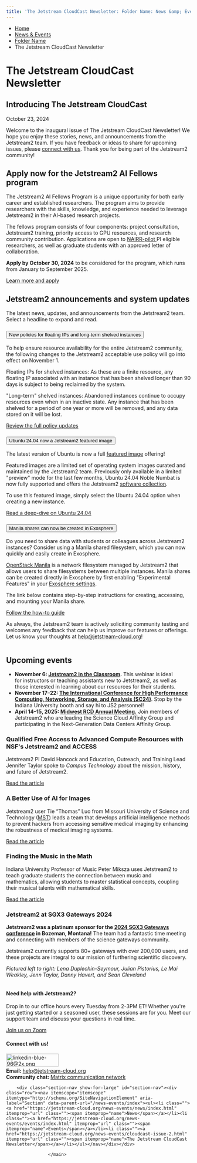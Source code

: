```yaml
---
title: 'The Jetstream CloudCast Newsletter: Folder Name: News &amp; Events: Jetstream2: Indiana University'
---
```


<main><div class="content-top"><div class="section breadcrumbs"><div class="row"><div class="layout"><ul itemscope="itemscope" itemtype="http://schema.org/BreadcrumbList"><li itemprop="itemListElement" itemscope="itemscope" itemtype="http://schema.org/ListItem"><a href="../../index.html" itemprop="item"><span itemprop="name">Home</span></a><meta content="1" itemprop="position"/></li><li itemprop="itemListElement" itemscope="itemscope" itemtype="http://schema.org/ListItem"><a href="../index.html" itemprop="item"><span itemprop="name">News &amp; Events</span></a><meta content="2" itemprop="position"/></li><li itemprop="itemListElement" itemscope="itemscope" itemtype="http://schema.org/ListItem"><a href="index.html" itemprop="item"><span itemprop="name">Folder Name</span></a><meta content="3" itemprop="position"/></li><li class="current" itemprop="itemListElement" itemscope="itemscope" itemtype="http://schema.org/ListItem"><span itemprop="name">The Jetstream CloudCast Newsletter</span><meta content="4" itemprop="position"/></li></ul></div></div></div><div class="section page-title bg-none"><div class="row"><div class="layout"><h1>The Jetstream CloudCast Newsletter</h1></div></div></div></div><div id="main-content"><div class="collapsed bg-none section" id="content"><div class="row"><div class="layout"><div class="feature"><div class="content"><h2 class="title">Introducing The Jetstream CloudCast</h2><p class="subtitle">October 23, 2024</p><p><p>Welcome to the inaugural issue of The Jetstream CloudCast Newsletter! We hope you enjoy these stories, news, and announcements from the Jetstream2 team. If you have feedback or ideas to share for upcoming issues, please&#160;<a href="cloudcast-issue-1.html#connect">connect with us</a>.&#160;Thank you for being part of the Jetstream2 community!</p></p></div></div></div><!-- /.layout --></div></div><div class="breakout bg-none section"><div class="row"><div class="layout"><div class="text"><h2><a id="ai-fellows"></a>Apply now for the Jetstream2 AI Fellows program</h2><p>The Jetstream2 AI Fellows Program is a unique opportunity for both early career and established researchers. The program aims to provide researchers with the skills, knowledge, and experience needed to leverage Jetstream2 in their AI-based research projects.</p><p>The fellows program consists of four components: project consultation, Jetstream2 training, priority access to GPU resources, and research community contribution. Applications are open to <a href="https://nairrpilot.org/opportunities/allocations">NAIRR-pilot&#160;</a>PI eligible researchers, as well as graduate students with an approved letter of collaboration.</p><p><strong>Apply by October 30, 2024</strong> to be considered for the program, which runs from January to September 2025.</p><p><a class="button" href="../../programs/ai-fellows.html" rel="noopener" target="_blank" title="Learn more and apply">Learn more and apply</a></p></div></div><!-- /.layout --></div></div><div class="breakout bg-gray section"><div class="row"><div class="layout"><div class="text"><h2><a id="policy-updates"></a><a id="u24"></a><a id="manila-exo"></a>Jetstream2 announcements and system updates</h2><p>The latest news, updates, and announcements from the Jetstream2 team. Select a headline to expand and read.</p></div><div class="accordion" data-accordion="" id="accordion-0--1475908094"><div class="accordion-item"><h3><button aria-controls="panel-0--1475908094-1" class="accordion-title" id="panel-0--1475908094-1-heading"><span class="accordion-label has-content">New policies for floating IPs and long-term shelved instances</span><span aria-hidden="true" class="accordion-icon"></span></button></h3></div><div aria-labelledby="panel-0--1475908094-1-heading" class="accordion-content" data-tab-content="" id="panel-0--1475908094-1" role="region"><p>To<span>&#160;help ensure resource availability for the entire Jetstream2 community, the following changes to the Jetstream2 acceptable use policy will go into effect on November 1.</span></p><p>Floating IPs for shelved instances: As these are a finite resource, any floating IP associated with an instance that has been shelved longer than 90 days is subject to being reclaimed by the system.</p><p>"Long-term" shelved instances: Abandoned instances&#160;<span>continue to occupy resources even when in an inactive state.&#160;</span>Any instance that has been shelved for a period of one year or more will be removed, and any data stored on it will be lost.&#160;</p><p><a class="button" href="../news/10-22-24_policy-updates.html" rel="noopener" target="_blank">Review the full policy updates</a></p></div><div class="accordion-item"><h3><button aria-controls="panel-0--1475908094-2" class="accordion-title" id="panel-0--1475908094-2-heading"><span class="accordion-label has-content">Ubuntu 24.04 now a Jetstream2 featured image</span><span aria-hidden="true" class="accordion-icon"></span></button></h3></div><div aria-labelledby="panel-0--1475908094-2-heading" class="accordion-content" data-tab-content="" id="panel-0--1475908094-2" role="region"><p>The latest version of Ubuntu is now a full <a href="https://docs.jetstream-cloud.org/general/featured/" rel="noopener" target="_blank">featured image</a> offering!</p><p>Featured images are a limited set of operating system images curated and maintained by the Jetstream2 team. Previously only available in a limited "preview" mode for the last few months, Ubuntu 24.04 Noble Numbat is now fully supported and offers the Jetstream2 <a href="https://docs.jetstream-cloud.org/general/software/" rel="noopener" target="_blank">software collection</a>.&#160;</p><p>To use this featured image, simply select the Ubuntu 24.04 option when creating a new instance.</p><p><a class="button" href="https://ubuntu.com/blog/ubuntu-desktop-24-04-noble-numbat-deep-dive" rel="noopener" target="_blank">Read a deep-dive on Ubuntu 24.04</a></p></div><div class="accordion-item"><h3><button aria-controls="panel-0--1475908094-3" class="accordion-title" id="panel-0--1475908094-3-heading"><span class="accordion-label has-content">Manila shares can now be created in Exosphere</span><span aria-hidden="true" class="accordion-icon"></span></button></h3></div><div aria-labelledby="panel-0--1475908094-3-heading" class="accordion-content" data-tab-content="" id="panel-0--1475908094-3" role="region"><p>Do you need to share data with students or colleagues across Jetstream2 instances? Consider using a Manila shared filesystem, which you can now quickly and easily create in Exosphere.</p><p><a href="https://docs.jetstream-cloud.org/general/manila/" rel="noopener" target="_blank">OpenStack Manila</a> is a network filesystem managed by Jetstream2 that allows users to share filesystems between multiple instances. Manila shares can be created directly in Exosphere by first enabling "Experimental Features" in your <a href="https://jetstream2.exosphere.app/exosphere/settings" rel="noopener" target="_blank">Exosphere settings</a>.</p><p>The link below contains step-by-step instructions for creating, accessing, and mounting your Manila share.</p><p><a class="button" href="https://docs.jetstream-cloud.org/ui/exo/storage/#file-shares" rel="noopener" target="_blank"><span>Follow the how-to guide</span></a></p></div></div><div class="text"><p>As always,&#160;the Jetstream2 team is actively soliciting community testing and welcomes any feedback that can help us improve our features or offerings. Let us know your thoughts at <a href="mailto:help@jetstream-cloud.org">help@jetstream-cloud.org</a>!</p></div></div><!-- /.layout --></div></div><div class="breakout bg-none section"><div class="row"><div class="layout"><div class="float-left one-third"><figure class="media image" itemscope="itemscope" itemtype="http://schema.org/ImageObject"><img alt="" src="../../images/adobestock_369205711.jpeg"/></figure></div><div class="float-right two-thirds"><div class="text"><h2><a id="events"></a>Upcoming events</h2><ul><li><strong>November 6:<span>&#160;</span><a href="../events/training/_archive/js2-in-the-classroom_11-6-24.html" rel="noopener" target="_blank">Jetstream2 in the Classroom</a>.<span>&#160;</span></strong>This webinar is ideal for&#160;instructors or teaching assistants new to Jetstream2, as well as those interested in learning about our resources for their students.</li><li><strong><strong>November 17&#8211;22:&#160;</strong><a href="https://sc24.supercomputing.org/" rel="noopener" target="_blank">The International Conference for High Performance Computing, Networking, Storage, and Analysis (SC24)</a></strong>.&#160;<span>Stop by the Indiana University booth and say hi to JS2 personnel!</span></li><li><strong>April 14&#8211;15, 2025:&#160;<a href="https://midwestresearchcomputing.org/programs/annual-meetings/" rel="noopener" target="_blank">Midwest RCD Annual Meeting.</a></strong>&#160;Join members of Jetstream2 who are leading the Science Cloud Affinity Group and participating in the Next-Generation Data Centers Affinity Group.</li></ul></div></div></div><!-- /.layout --></div></div><div class="breakout bg-gray section"><div class="row"><div class="layout"><div class=" grid thirds"><div class="grid-item"><div class="text"><h3><strong><a id="story1"></a>Qualified Free Access to Advanced Compute Resources with NSF's Jetstream2 and ACCESS</strong></h3><p><span>Jetstream2 PI David Hancock and Education, Outreach, and Training Lead Jennifer Taylor spoke to <em>Campus Technology</em> about the mission, history, and future of Jetstream2.</span></p><p style="text-align: left;"><a class="button" href="https://campustechnology.com/Articles/2024/08/12/Qualified-Free-Access-to-Advanced-Compute-Resources-with-NFSs-Jetstream2-and-ACCESS.aspx" rel="noopener" target="_blank"><span>Read the article</span></a></p></div></div><div class="grid-item"><div class="text"><h3><strong><a id="story2"></a>A Better Use of AI for Images</strong></h3><p><span>Jetstream2 user Tie &#8220;Thomas&#8221; Luo from Missouri University of Science and Technology (<a href="https://www.mst.edu/">MST</a>) leads a team that develops artificial intelligence methods to prevent hackers from accessing sensitive medical imaging by enhancing the robustness of medical imaging systems.</span></p><p><a class="button" href="https://access-ci.org/a-better-use-of-ai-for-images/" rel="noopener" target="_blank"><span>Read the article</span></a></p></div></div><div class="grid-item"><div class="text"><h3><strong><a id="story3"></a>Finding the Music in the Math</strong></h3><p><span>Indiana University </span><span>Professor of Music Peter Miksza uses Jetstream2&#160;</span><span>to teach graduate students the connection between music and mathematics,</span><span>&#160;allowing students to master statistical concepts, coupling their musical talents with mathematical skills.&#160;&#160;</span></p><p><a class="button" href="https://access-ci.org/finding-the-math-in-the-music/" rel="noopener" target="_blank"><span>Read the article</span></a></p></div></div></div></div><!-- /.layout --></div></div><div class="breakout bg-crimson bg-dark section"><div class="row"><div class="layout"><div class="float-left two-thirds"><div class="text"><h3><a id="gateways"></a>Jetstream2 at SGX3 Gateways 2024</h3><p><strong>Jetstream2 was a platinum sponsor for the&#160;<a href="https://sciencegateways.org/gateways2024" rel="noopener" target="_blank">2024 SGX3 Gateways conference</a> in Bozeman, Montana!</strong> The team had a fantastic time meeting and connecting with members of the science gateways community.</p><p>Jetstream2 currently supports 80+ gateways with over 200,000 users, and these projects are integral to our mission of furthering scientific discovery.</p><p><em>Pictured left to right: Lena Duplechin-Seymour, Julian Pistorius, Le Mai Weakley, Jenn Taylor, Danny Havert, and Sean Cleveland</em></p></div></div><div class="float-right one-third"><figure class="media image" itemscope="itemscope" itemtype="http://schema.org/ImageObject"><img alt="" src="../../images/js2-gateways24.jpg"/></figure></div></div><!-- /.layout --></div></div><div class="breakout bg-gray section"><div class="row"><div class="layout"><div class="float-left one-half"><div class="text"><h4>Need help with Jetstream2? </h4><p>Drop in to our office hours every Tuesday from 2-3PM ET!&#160;<a href="https://iu.zoom.us/j/88646623407"></a>Whether you're just getting started or a seasoned user, these sessions are for you. Meet our support team and discuss your questions in real time.</p><p><a class="button" href="https://iu.zoom.us/j/88646623407" rel="noopener" target="_blank">Join us on Zoom</a></p></div></div><div class="float-right one-half"><div class="text"><h4>Connect with us!</h4><p><a id="connect"></a><a href="https://www.linkedin.com/company/jetstream2" rel="noopener" target="_blank"><img alt="linkedin-blue-96@2x.png" class="" height="35" src="../../images/linkedin-blue-96@2x.png" width="143"/></a>&#160;<br/><strong>Email:&#160;</strong><a href="mailto:help@jetstream-cloud.org">help@jetstream-cloud.org</a><br/><strong>Community chat:&#160;</strong><a href="https://matrix.to/#/%23jetstream-cloud%3Amatrix.org" rel="noopener" target="_blank">Matrix communication network</a>&#160;</p></div></div></div><!-- /.layout --></div></div></div>
                                
          
    
                    
        
    
        <div class="section-nav show-for-large" id="section-nav"><div class="row"><nav itemscope="itemscope" itemtype="http://schema.org/SiteNavigationElement" aria-label="Section" data-parent-url="/news-events/index"><ul><li class=""><a href="https://jetstream-cloud.org/news-events/news/index.html" itemprop="url" class=""><span itemprop="name">News</span></a></li><li class=""><a href="https://jetstream-cloud.org/news-events/events/index.html" itemprop="url" class=""><span itemprop="name">Events</span></a></li><li class=""><a href="https://jetstream-cloud.org/news-events/cloudcast-issue-2.html" itemprop="url" class=""><span itemprop="name">The Jetstream CloudCast Newsletter</span></a></li></ul></nav></div></div>
    
                    </main>
